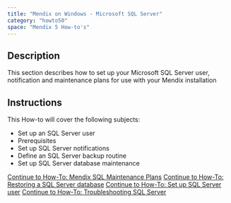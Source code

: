 ```yaml
---
title: "Mendix on Windows - Microsoft SQL Server"
category: "howto50"
space: "Mendix 5 How-to's"
---
```



## Description

This section describes how to set up your Microsoft SQL Server user, notification and maintenance plans for use with your Mendix installation

## Instructions

This How-to will cover the following subjects:

*   Set up an SQL Server user
*   Prerequisites
*   Set up SQL Server notifications
*   Define an SQL Server backup routine
*   Set up SQL Server database maintenance

[Continue to How-To: Mendix SQL Maintenance Plans](Mendix+SQL+Maintenance+Plans)
[Continue to How-To: Restoring a SQL Server database](Restoring+a+SQL+Server+database)
[Continue to How-To: Set up SQL Server user](Setting+up+a+SQL+Server+user)
[Continue to How-To: Troubleshooting SQL Server](Troubleshooting+SQL+Server)